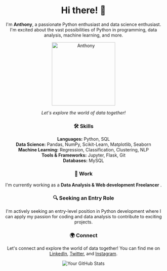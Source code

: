 <!-- Header -->
<h1 align="center">Hi there! 👋</h1>

<!-- Introduction -->
<p align="center">
  I'm <strong>Anthony</strong>, a passionate Python enthusiast and data science enthusiast.
  I'm excited about the vast possibilities of Python in programming, data analysis, machine learning, and more.
</p>

<!-- Photo -->
<p align="center">
  <img src="https://richtony.dev/wp-content/uploads/2023/10/richtonyy_1697661547063-e1697661617609.jpeg" alt="Anthony" width="200">
</p>

<!-- Bio -->
<p align="center">
  <em>Let's explore the world of data together!</em>
</p>

<!-- Skills -->
<h3 align="center">🛠️ Skills</h3>
<p align="center">
  <strong>Languages:</strong> Python, SQL<br>
  <strong>Data Science:</strong> Pandas, NumPy, Scikit-Learn, Matplotlib, Seaborn<br>
  <strong>Machine Learning:</strong> Regression, Classification, Clustering, NLP<br>
  <strong>Tools & Frameworks:</strong> Jupyter, Flask, Git<br>
  <strong>Databases:</strong> MySQL
</p>

<!-- Work Experience -->
<h3 align="center">💼 Work</h3>
<p align="center">
  I'm currently working as a <strong>Data Analysis & Web development</strong> <strong>Freelancer</strong> <!--, where I [briefly describe your responsibilities and achievements]-->.
</p>
<!-- Seeking an Entry Role -->
<h3 align="center">🔍 Seeking an Entry Role</h3>
<p align="center">
  I'm actively seeking an entry-level position in Python development where I can apply my passion for coding and data analysis to contribute to exciting projects.
</p>


<!-- Connect with Me -->
<h3 align="center">🌍 Connect</h3>
<p align="center">
  Let's connect and explore the world of data together! You can find me on <a href="https://www.linkedin.com/in/oise">LinkedIn</a>, <a href="https://twitter.com/RichTonyy">Twitter</a>, and <a href="https://www.Instagram.com/richtony.dev">Instagram</a>.
</p>

<!-- GitHub Stats -->
<p align="center">
  <img src="https://github-readme-stats.vercel.app/api?username=CodeFalcon363&show_icons=true" alt="Your GitHub Stats">
</p>

<!---
CodeFalcon363/CodeFalcon363 is a ✨ special ✨ repository because its `README.md` (this file) appears on your GitHub profile.
You can click the Preview link to take a look at your changes.
--->
